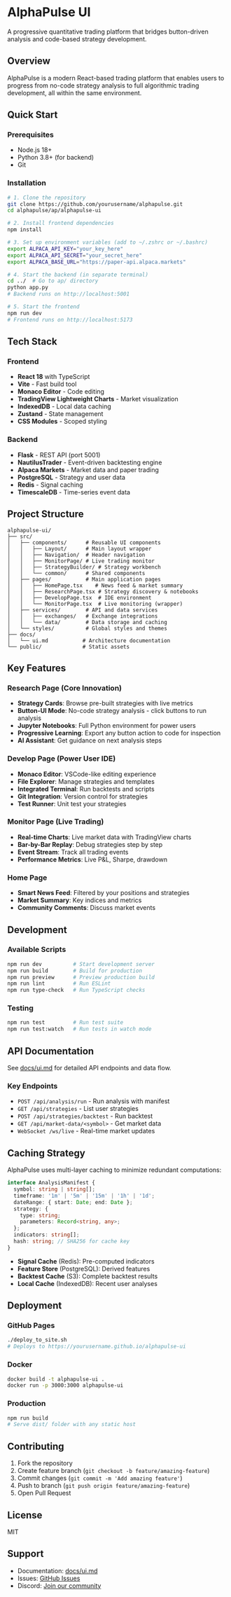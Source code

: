 # AlphaPulse UI

A progressive quantitative trading platform that bridges button-driven analysis and code-based strategy development.

## Overview

AlphaPulse is a modern React-based trading platform that enables users to progress from no-code strategy analysis to full algorithmic trading development, all within the same environment.

## Quick Start

### Prerequisites
- Node.js 18+ 
- Python 3.8+ (for backend)
- Git

### Installation

```bash
# 1. Clone the repository
git clone https://github.com/yourusername/alphapulse.git
cd alphapulse/ap/alphapulse-ui

# 2. Install frontend dependencies
npm install

# 3. Set up environment variables (add to ~/.zshrc or ~/.bashrc)
export ALPACA_API_KEY="your_key_here"
export ALPACA_API_SECRET="your_secret_here"
export ALPACA_BASE_URL="https://paper-api.alpaca.markets"

# 4. Start the backend (in separate terminal)
cd ../  # Go to ap/ directory
python app.py
# Backend runs on http://localhost:5001

# 5. Start the frontend
npm run dev
# Frontend runs on http://localhost:5173
```

## Tech Stack

### Frontend
- **React 18** with TypeScript
- **Vite** - Fast build tool
- **Monaco Editor** - Code editing
- **TradingView Lightweight Charts** - Market visualization
- **IndexedDB** - Local data caching
- **Zustand** - State management
- **CSS Modules** - Scoped styling

### Backend
- **Flask** - REST API (port 5001)
- **NautilusTrader** - Event-driven backtesting engine
- **Alpaca Markets** - Market data and paper trading
- **PostgreSQL** - Strategy and user data
- **Redis** - Signal caching
- **TimescaleDB** - Time-series event data

## Project Structure

```
alphapulse-ui/
├── src/
│   ├── components/      # Reusable UI components
│   │   ├── Layout/      # Main layout wrapper
│   │   ├── Navigation/  # Header navigation  
│   │   ├── MonitorPage/ # Live trading monitor
│   │   ├── StrategyBuilder/ # Strategy workbench
│   │   └── common/      # Shared components
│   ├── pages/           # Main application pages
│   │   ├── HomePage.tsx    # News feed & market summary
│   │   ├── ResearchPage.tsx # Strategy discovery & notebooks
│   │   ├── DevelopPage.tsx  # IDE environment
│   │   └── MonitorPage.tsx  # Live monitoring (wrapper)
│   ├── services/        # API and data services
│   │   ├── exchanges/   # Exchange integrations
│   │   └── data/        # Data storage and caching
│   └── styles/          # Global styles and themes
├── docs/
│   └── ui.md           # Architecture documentation
└── public/             # Static assets
```

## Key Features

### Research Page (Core Innovation)
- **Strategy Cards**: Browse pre-built strategies with live metrics
- **Button-UI Mode**: No-code strategy analysis - click buttons to run analysis
- **Jupyter Notebooks**: Full Python environment for power users
- **Progressive Learning**: Export any button action to code for inspection
- **AI Assistant**: Get guidance on next analysis steps

### Develop Page (Power User IDE)
- **Monaco Editor**: VSCode-like editing experience
- **File Explorer**: Manage strategies and templates
- **Integrated Terminal**: Run backtests and scripts
- **Git Integration**: Version control for strategies
- **Test Runner**: Unit test your strategies

### Monitor Page (Live Trading)
- **Real-time Charts**: Live market data with TradingView charts
- **Bar-by-Bar Replay**: Debug strategies step by step
- **Event Stream**: Track all trading events
- **Performance Metrics**: Live P&L, Sharpe, drawdown

### Home Page
- **Smart News Feed**: Filtered by your positions and strategies
- **Market Summary**: Key indices and metrics
- **Community Comments**: Discuss market events

## Development

### Available Scripts
```bash
npm run dev          # Start development server
npm run build        # Build for production
npm run preview      # Preview production build
npm run lint         # Run ESLint
npm run type-check   # Run TypeScript checks
```

### Testing
```bash
npm run test         # Run test suite
npm run test:watch   # Run tests in watch mode
```

## API Documentation

See [docs/ui.md](docs/ui.md) for detailed API endpoints and data flow.

### Key Endpoints
- `POST /api/analysis/run` - Run analysis with manifest
- `GET /api/strategies` - List user strategies
- `POST /api/strategies/backtest` - Run backtest
- `GET /api/market-data/<symbol>` - Get market data
- `WebSocket /ws/live` - Real-time market updates

## Caching Strategy

AlphaPulse uses multi-layer caching to minimize redundant computations:

```typescript
interface AnalysisManifest {
  symbol: string | string[];
  timeframe: '1m' | '5m' | '15m' | '1h' | '1d';
  dateRange: { start: Date; end: Date };
  strategy: {
    type: string;
    parameters: Record<string, any>;
  };
  indicators: string[];
  hash: string; // SHA256 for cache key
}
```

- **Signal Cache** (Redis): Pre-computed indicators
- **Feature Store** (PostgreSQL): Derived features
- **Backtest Cache** (S3): Complete backtest results
- **Local Cache** (IndexedDB): Recent user analyses

## Deployment

### GitHub Pages
```bash
./deploy_to_site.sh
# Deploys to https://yourusername.github.io/alphapulse-ui
```

### Docker
```bash
docker build -t alphapulse-ui .
docker run -p 3000:3000 alphapulse-ui
```

### Production
```bash
npm run build
# Serve dist/ folder with any static host
```

## Contributing

1. Fork the repository
2. Create feature branch (`git checkout -b feature/amazing-feature`)
3. Commit changes (`git commit -m 'Add amazing feature'`)
4. Push to branch (`git push origin feature/amazing-feature`)
5. Open Pull Request

## License

MIT

## Support

- Documentation: [docs/ui.md](docs/ui.md)
- Issues: [GitHub Issues](https://github.com/yourusername/alphapulse/issues)
- Discord: [Join our community](https://discord.gg/alphapulse)